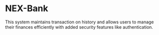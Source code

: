 # NEX-Bank
This system maintains transaction on history and allows users to manage their finances efficiently with added security features like authentication. 
